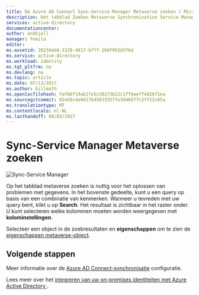 ```yaml
---
title: De Azure AD Connect Sync-Service Manager Metaverse zoeken | Microsoft-Docs
description: Het tabblad Zoeken Metaverse Synchronization Service Manager begrijpen voor Azure AD Connect.
services: active-directory
documentationcenter: 
author: andkjell
manager: femila
editor: 
ms.assetid: 20234dd4-3328-4817-b7ff-268f953d376d
ms.service: active-directory
ms.workload: identity
ms.tgt_pltfrm: na
ms.devlang: na
ms.topic: article
ms.date: 07/13/2017
ms.author: billmath
ms.openlocfilehash: faf66f19ab1fe5c38273b22c1ff8aeff4d26f1ea
ms.sourcegitcommit: 02e69c4a9d17645633357fe3d46677c2ff22c85a
ms.translationtype: MT
ms.contentlocale: nl-NL
ms.lasthandoff: 08/03/2017
---
```

# <a name="sync-service-manager-metaverse-search"></a>Sync-Service Manager Metaverse zoeken

![Sync-Service Manager](./media/active-directory-aadconnectsync-service-manager-ui/mvsearch.png)

Op het tabblad metaverse zoeken is nuttig voor het oplossen van problemen met gegevens. In het bovenste gedeelte, kunt u een query op basis van een combinatie van kenmerken. Wanneer u tevreden met uw query bent, klikt u op **Search**. Het resultaat is zichtbaar in het raster onder. U kunt selecteren welke kolommen moeten worden weergegeven met **kolominstellingen**.

Selecteer een object in de zoekresultaten en **eigenschappen** om te zien de [eigenschappen metaverse-object](active-directory-aadconnectsync-troubleshoot-object-not-syncing.md#metaverse-object-properties).

## <a name="next-steps"></a>Volgende stappen
Meer informatie over de [Azure AD Connect-synchronisatie](active-directory-aadconnectsync-whatis.md) configuratie.

Lees meer over het [integreren van uw on-premises identiteiten met Azure Active Directory ](active-directory-aadconnect.md).
